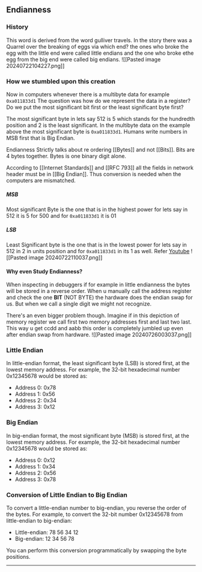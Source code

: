 ## Endianness

### History
This word is derived from the word gulliver travels. In the story there was a Quarrel over the breaking of eggs via which end? the ones who broke the egg with the little end were called little endians and the one who broke ethe egg from the big end were called big endians.
![[Pasted image 20240722104227.png]] 

### How we stumbled upon this creation
Now in computers whenever there is a multibyte data for example `0xa011833d1`
The question was how do we represent the data in a register?
Do we put the most significant bit first or the least significant byte first?

The most significant byte in lets say 512 is 5 which stands for the hundredth position and 2 is the least significant. In the multibyte data on the example above the most significant byte is `0xa011833d1`.  Humans write numbers in MSB first that is Big Endian. 

Endianness Strictly talks about re ordering [[Bytes]] and not [[Bits]]. Bits are 4 bytes together. Bytes is one binary digit alone.

According to [[Internet Standards]] and [[RFC 793]] all the fields in network header must be in [[Big Endian]]. Thus conversion is needed when the computers are mismatched.
##### MSB 
Most significant Byte is the one that is in the highest power for lets say in 512 it is 5 for 500 and for `0xa011833d1` it is 01
##### LSB
Least Significant byte is the one that is in the lowest power for lets say in 512 in 2 in units position and for `0xa011833d1` in its 1 as well.
Refer [Youtube](https://www.youtube.com/watch?v=LxvFb63OOs8)
![[Pasted image 20240722110037.png]]

#### Why even Study Endianness?
When inspecting in debuggers if for example in little endianness the bytes will be stored in a reverse order. When u manually call the address register and check the one **BIT** (NOT BYTE) the hardware does the endian swap for us. But when we call a single digit we might not recognize. 

There's an even bigger problem though. Imagine if in this depiction of memory register we call first two memory addresses first and last two last. This way u get ccdd and aabb this order is completely jumbled up even after endian swap from hardware. 
![[Pasted image 20240726003037.png]]



### Little Endian
In little-endian format, the least significant byte (LSB) is stored first, at the lowest memory address. For example, the 32-bit hexadecimal number 0x12345678 would be stored as:
- Address 0: 0x78
- Address 1: 0x56
- Address 2: 0x34
- Address 3: 0x12

### Big Endian
In big-endian format, the most significant byte (MSB) is stored first, at the lowest memory address. For example, the 32-bit hexadecimal number 0x12345678 would be stored as:
- Address 0: 0x12
- Address 1: 0x34
- Address 2: 0x56
- Address 3: 0x78


### Conversion of Little Endian to Big Endian
To convert a little-endian number to big-endian, you reverse the order of the bytes. For example, to convert the 32-bit number 0x12345678 from little-endian to big-endian:

- Little-endian: 78 56 34 12
- Big-endian: 12 34 56 78

You can perform this conversion programmatically by swapping the byte positions.

---